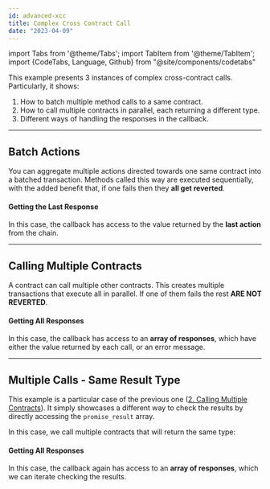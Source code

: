 ```yaml
---
id: advanced-xcc
title: Complex Cross Contract Call
date: "2023-04-09"
---
```

import Tabs from '@theme/Tabs';
import TabItem from '@theme/TabItem';
import {CodeTabs, Language, Github} from "@site/components/codetabs"

This example presents 3 instances of complex cross-contract calls. Particularly, it shows:
1. How to batch multiple method calls to a same contract.
2. How to call multiple contracts in parallel, each returning a different type.
3. Different ways of handling the responses in the callback.

---

## Batch Actions

You can aggregate multiple actions directed towards one same contract into a batched transaction.
Methods called this way are executed sequentially, with the added benefit that, if one fails then
they **all get reverted**.

<CodeTabs>
  <Language value="🦀 Rust" language="rust">
    <Github fname="lib.rs"
            url="https://github.com/near-examples/xcc-advanced/blob/main/contract/src/batch_actions.rs"
            start="7" end="19" />
  </Language>
</CodeTabs>

#### Getting the Last Response
In this case, the callback has access to the value returned by the **last
action** from the chain.

<CodeTabs>
  <Language value="🦀 Rust" language="rust">
    <Github fname="lib.rs"
            url="https://github.com/near-examples/xcc-advanced/blob/main/contract/src/batch_actions.rs"
            start="21" end="34" />
  </Language>
</CodeTabs>

---

## Calling Multiple Contracts

A contract can call multiple other contracts. This creates multiple transactions that execute
all in parallel. If one of them fails the rest **ARE NOT REVERTED**.

<CodeTabs>
  <Language value="🦀 Rust" language="rust">
    <Github fname="lib.rs"
            url="https://github.com/near-examples/xcc-advanced/blob/main/contract/src/multiple_contracts.rs"
            start="18" end="56" />
  </Language>
</CodeTabs>

#### Getting All Responses
In this case, the callback has access to an **array of responses**, which have either the
value returned by each call, or an error message.

<CodeTabs>
  <Language value="🦀 Rust" language="rust">
    <Github fname="lib.rs"
            url="https://github.com/near-examples/xcc-advanced/blob/main/contract/src/multiple_contracts.rs"
            start="58" end="91" />
  </Language>
</CodeTabs>

---

## Multiple Calls - Same Result Type 

This example is a particular case of the previous one ([2. Calling Multiple Contracts](#2-calling-multiple-contracts)).
It simply showcases a different way to check the results by directly accessing the `promise_result` array.

In this case, we call multiple contracts that will return the same type:

<CodeTabs>
  <Language value="🦀 Rust" language="rust">
    <Github fname="lib.rs"
            url="https://github.com/near-examples/xcc-advanced/blob/main/contract/src/similar_contracts.rs"
            start="18" end="31" />
  </Language>
</CodeTabs>

#### Getting All Responses
In this case, the callback again has access to an **array of responses**, which we can iterate checking the
results.

<CodeTabs>
  <Language value="🦀 Rust" language="rust">
    <Github fname="lib.rs"
            url="https://github.com/near-examples/xcc-advanced/blob/main/contract/src/similar_contracts.rs"
            start="33" end="61" />
  </Language>
</CodeTabs>